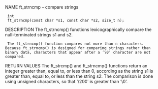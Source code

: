 NAME
    ft_strncmp – compare strings    

     int
     ft_strncmp(const char *s1, const char *s2, size_t n);

DESCRIPTION
     The ft_strncmp() functions lexicographically compare the null-terminated strings s1 and
     s2.

     The ft_strncmp() function compares not more than n characters.  Because ft_strncmp() is designed for comparing strings rather than binary data, characters that appear after a ‘\0’ character are not compared.

RETURN VALUES
     The ft_strcmp() and ft_strncmp() functions return an integer greater than, equal to, or less than 0, according as the string s1 is greater than, equal to, or less than the string s2.  The comparison is done using unsigned characters, so that ‘\200’ is greater than ‘\0’.